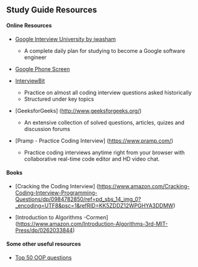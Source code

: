     
## Study Guide Resources 

#### Online Resources

- [Google Interview University by jwasham ](https://github.com/jwasham/google-interview-university#object-oriented-programming)
    * A complete daily plan for studying to become a Google software engineer

- [Google Phone Screen](https://sites.google.com/site/steveyegge2/five-essential-phone-screen-questions)

- [InterviewBit](https://www.interviewbit.com/)
    * Practice on almost all coding interview questions asked historically
    * Structured under key topics

- [GeeksforGeeks] (http://www.geeksforgeeks.org/)
    * An extensive collection of solved questions, articles, quizes and discussion forums

- [Pramp - Practice Coding Interview] (https://www.pramp.com/)
    * Practice coding interviews anytime right from your browser with collaborative real-time code editor and HD video chat.

#### Books

- [Cracking the Coding Interview] (https://www.amazon.com/Cracking-Coding-Interview-Programming-Questions/dp/0984782850/ref=pd_sbs_14_img_0?_encoding=UTF8&psc=1&refRID=KK5ZDDZ12WPGHYA3DDMW)

- [Introduction to Algorithms -Cormen] (https://www.amazon.com/Introduction-Algorithms-3rd-MIT-Press/dp/0262033844)
    
#### Some other useful resources

- [Top 50 OOP questions](http://career.guru99.com/top-50-oops-interview-questions/)
